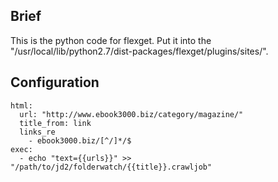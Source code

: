 <h2>Brief</h2>
    This is the python code for flexget. Put it into the "/usr/local/lib/python2.7/dist-packages/flexget/plugins/sites/".
<h2>Configuration</h2>

    html:
      url: "http://www.ebook3000.biz/category/magazine/"
      title_from: link
      links_re
        - ebook3000.biz/[^/]*/$  
    exec:
      - echo "text={{urls}}" >> "/path/to/jd2/folderwatch/{{title}}.crawljob"
